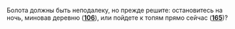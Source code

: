 Болота должны быть неподалеку, но прежде решите: остановитесь на ночь, миновав деревню ([**106**](#n_106)), или пойдете к топям прямо сейчас ([**165**](#n_165))?

